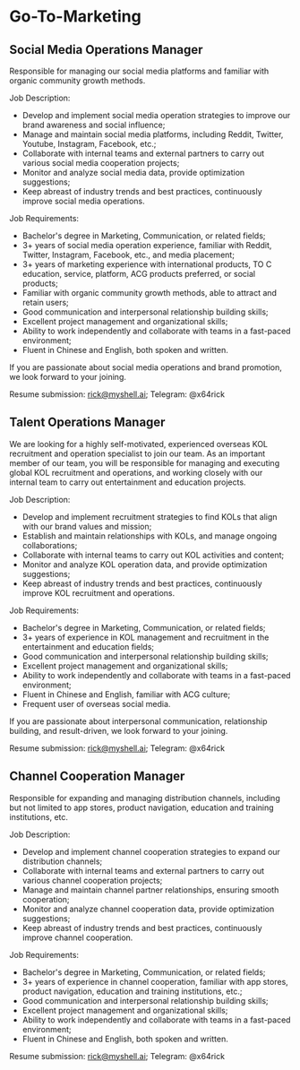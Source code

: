 # Go-To-Marketing

## Social Media Operations Manager

Responsible for managing our social media platforms and familiar with organic community growth methods.

Job Description:

* Develop and implement social media operation strategies to improve our brand awareness and social influence;
* Manage and maintain social media platforms, including Reddit, Twitter, Youtube, Instagram, Facebook, etc.;
* Collaborate with internal teams and external partners to carry out various social media cooperation projects;
* Monitor and analyze social media data, provide optimization suggestions;
* Keep abreast of industry trends and best practices, continuously improve social media operations.

Job Requirements:

* Bachelor's degree in Marketing, Communication, or related fields;
* 3+ years of social media operation experience, familiar with Reddit, Twitter, Instagram, Facebook, etc., and media placement;
* 3+ years of marketing experience with international products, TO C education, service, platform, ACG products preferred, or social products;
* Familiar with organic community growth methods, able to attract and retain users;
* Good communication and interpersonal relationship building skills;
* Excellent project management and organizational skills;
* Ability to work independently and collaborate with teams in a fast-paced environment;
* Fluent in Chinese and English, both spoken and written.

If you are passionate about social media operations and brand promotion, we look forward to your joining.

Resume submission: rick@myshell.ai; Telegram: @x64rick

## Talent Operations Manager

We are looking for a highly self-motivated, experienced overseas KOL recruitment and operation specialist to join our team. As an important member of our team, you will be responsible for managing and executing global KOL recruitment and operations, and working closely with our internal team to carry out entertainment and education projects.

Job Description:

* Develop and implement recruitment strategies to find KOLs that align with our brand values and mission;
* Establish and maintain relationships with KOLs, and manage ongoing collaborations;
* Collaborate with internal teams to carry out KOL activities and content;
* Monitor and analyze KOL operation data, and provide optimization suggestions;
* Keep abreast of industry trends and best practices, continuously improve KOL recruitment and operations.

Job Requirements:

* Bachelor's degree in Marketing, Communication, or related fields;
* 3+ years of experience in KOL management and recruitment in the entertainment and education fields;
* Good communication and interpersonal relationship building skills;
* Excellent project management and organizational skills;
* Ability to work independently and collaborate with teams in a fast-paced environment;
* Fluent in Chinese and English, familiar with ACG culture;
* Frequent user of overseas social media.

If you are passionate about interpersonal communication, relationship building, and result-driven, we look forward to your joining.

Resume submission: rick@myshell.ai; Telegram: @x64rick

## Channel Cooperation Manager

Responsible for expanding and managing distribution channels, including but not limited to app stores, product navigation, education and training institutions, etc.

Job Description:

* Develop and implement channel cooperation strategies to expand our distribution channels;
* Collaborate with internal teams and external partners to carry out various channel cooperation projects;
* Manage and maintain channel partner relationships, ensuring smooth cooperation;
* Monitor and analyze channel cooperation data, provide optimization suggestions;
* Keep abreast of industry trends and best practices, continuously improve channel cooperation.

Job Requirements:

* Bachelor's degree in Marketing, Communication, or related fields;
* 3+ years of experience in channel cooperation, familiar with app stores, product navigation, education and training institutions, etc.;
* Good communication and interpersonal relationship building skills;
* Excellent project management and organizational skills;
* Ability to work independently and collaborate with teams in a fast-paced environment;
* Fluent in Chinese and English, both spoken and written.

Resume submission: rick@myshell.ai; Telegram: @x64rick